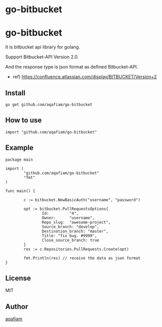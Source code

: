 # go-bitbucket

# go-bitbucket

It is bitbucket api library for golang.

Support Bitbucket-API Version 2.0. 

And the response type is json format as defined Bitbucket-API.

- ref) <https://confluence.atlassian.com/display/BITBUCKET/Version+2>

## Install

```
go get github.com/aqafiam/go-bitbucket
```

## How to use

```
import "github.com/aqafiam/go-bitbucket"
```


## Example

```
package main

import (
        "github.com/aqafiam/go-bitbucket" 
        "fmt"
)

func main() {

        c := bitbucket.NewBasicAuth("username", "password")

        opt := bitbucket.PullRequestsOptions{
                Id:         "4",
                Owner:      "username",
                Repo_slug:  "awesome-project",
                Source_branch: "develop",
                Destination_branch: "master",
                Title: "fix bug. #9999",
                Close_source_branch: true
        }
        res := c.Repositories.PullRequests.Create(opt)

        fmt.Println(res) // receive the data as json format
}
```

## License

MIT

## Author

[aqafiam](https://github.com/aqafiam)

